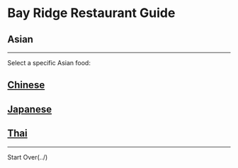 # Bay Ridge Restaurant Guide
## Asian
---
Select a specific Asian food:
## [Chinese](http://www.brooklyntasteofchina.com/) 
## [Japanese](http://www.brsushi.com/)
## [Thai](http://www.brooklynbaythai.com/)
---
Start Over(../)